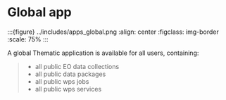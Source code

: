 # Global app

:::{figure} ../includes/apps_global.png
:align: center
:figclass: img-border
:scale: 75%
:::

A global Thematic application is available for all users, containing:

> - all public EO data collections
> - all public data packages
> - all public wps jobs
> - all public wps services
